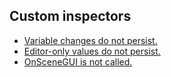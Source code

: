 ## Custom inspectors

- [Variable changes do not persist.](Serialisation/Persisting%20Changes.md)
- [Editor-only values do not persist.](Serialisation/Editor%20Persistence.md)
- [OnSceneGUI is not called.](SceneView/OnSceneGUI.md)